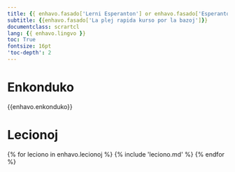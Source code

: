 ```yaml
---
title: {{ enhavo.fasado['Lerni Esperanton'] or enhavo.fasado['Esperanto en 12 tagoj'] }}
subtitle: {{enhavo.fasado['La plej rapida kurso por la bazoj']}}
documentclass: scrartcl
lang: {{ enhavo.lingvo }}
toc: True
fontsize: 16pt
'toc-depth': 2
---
```


# Enkonduko

{{enhavo.enkonduko}}

# Lecionoj

{% for leciono in enhavo.lecionoj %}
  {% include 'leciono.md' %}
{% endfor %}
